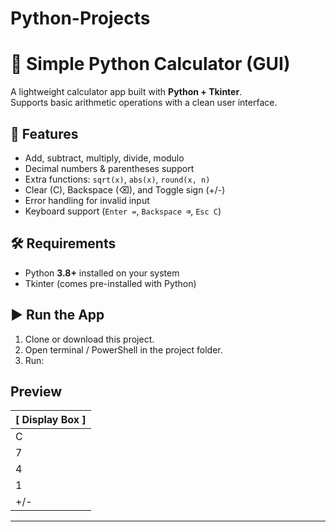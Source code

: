 # Python-Projects
# 🧮 Simple Python Calculator (GUI)

A lightweight calculator app built with **Python + Tkinter**.  
Supports basic arithmetic operations with a clean user interface.
## 🚀 Features
- Add, subtract, multiply, divide, modulo  
- Decimal numbers & parentheses support  
- Extra functions: `sqrt(x)`, `abs(x)`, `round(x, n)`  
- Clear (C), Backspace (⌫), and Toggle sign (+/-)  
- Error handling for invalid input  
- Keyboard support (`Enter =`, `Backspace ⌫`, `Esc C`)
## 🛠 Requirements
- Python **3.8+** installed on your system  
- Tkinter (comes pre-installed with Python)
## ▶️ Run the App
1. Clone or download this project.  
2. Open terminal / PowerShell in the project folder.  
3. Run:


Preview
 -------------------------
|      [ Display Box ]    |
|-------------------------|
| C | ⌫ | % | / |
| 7 | 8 | 9 | * |
| 4 | 5 | 6 | - |
| 1 | 2 | 3 | + |
| +/- | 0 | . | = |
 -------------------------

